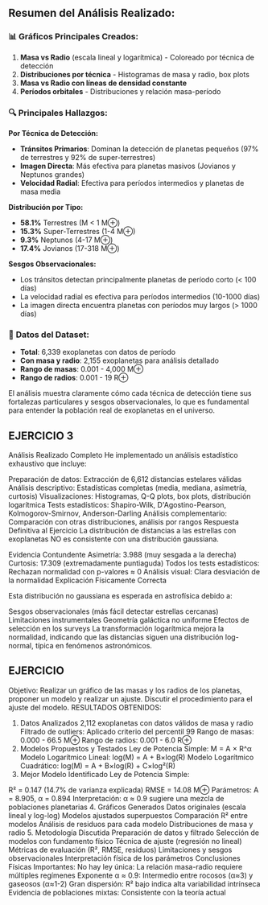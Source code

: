 ## Resumen del Análisis Realizado:

### 📊 **Gráficos Principales Creados:**

1. **Masa vs Radio** (escala lineal y logarítmica) - Coloreado por técnica de detección
2. **Distribuciones por técnica** - Histogramas de masa y radio, box plots
3. **Masa vs Radio con líneas de densidad constante**
4. **Períodos orbitales** - Distribuciones y relación masa-período

### 🔍 **Principales Hallazgos:**

**Por Técnica de Detección:**
- **Tránsitos Primarios**: Dominan la detección de planetas pequeños (97% de terrestres y 92% de super-terrestres)
- **Imagen Directa**: Más efectiva para planetas masivos (Jovianos y Neptunos grandes)
- **Velocidad Radial**: Efectiva para períodos intermedios y planetas de masa media

**Distribución por Tipo:**
- **58.1%** Terrestres (M < 1 M⊕)
- **15.3%** Super-Terrestres (1-4 M⊕)
- **9.3%** Neptunos (4-17 M⊕)
- **17.4%** Jovianos (17-318 M⊕)

**Sesgos Observacionales:**
- Los tránsitos detectan principalmente planetas de período corto (< 100 días)
- La velocidad radial es efectiva para períodos intermedios (10-1000 días)
- La imagen directa encuentra planetas con períodos muy largos (> 1000 días)

### 🌟 **Datos del Dataset:**
- **Total**: 6,339 exoplanetas con datos de período
- **Con masa y radio**: 2,155 exoplanetas para análisis detallado
- **Rango de masas**: 0.001 - 4,000 M⊕
- **Rango de radios**: 0.001 - 19 R⊕

El análisis muestra claramente cómo cada técnica de detección tiene sus fortalezas particulares y sesgos observacionales, lo que es fundamental para entender la población real de exoplanetas en el universo.


## EJERCICIO 3 
 Análisis Realizado Completo
He implementado un análisis estadístico exhaustivo que incluye:

 Preparación de datos: Extracción de 6,612 distancias estelares válidas
 Análisis descriptivo: Estadísticas completas (media, mediana, asimetría, curtosis)
 Visualizaciones: Histogramas, Q-Q plots, box plots, distribución logarítmica
 Tests estadísticos: Shapiro-Wilk, D'Agostino-Pearson, Kolmogorov-Smirnov, Anderson-Darling
 Análisis complementario: Comparación con otras distribuciones, análisis por rangos
 Respuesta Definitiva al Ejercicio
La distribución de distancias a las estrellas con exoplanetas NO es consistente con una distribución gaussiana.

 Evidencia Contundente
Asimetría: 3.988 (muy sesgada a la derecha)
Curtosis: 17.309 (extremadamente puntiaguda)
Todos los tests estadísticos: Rechazan normalidad con p-valores ≈ 0
Análisis visual: Clara desviación de la normalidad
 Explicación Físicamente Correcta

Esta distribución no gaussiana es esperada en astrofísica debido a:

Sesgos observacionales (más fácil detectar estrellas cercanas)
Limitaciones instrumentales
Geometría galáctica no uniforme
Efectos de selección en los surveys
La transformación logarítmica mejora la normalidad, indicando que las distancias siguen una distribución log-normal, típica en fenómenos astronómicos.

## EJERCICIO 
Objetivo: Realizar un gráfico de las masas y los radios de los planetas, proponer un modelo y realizar un ajuste. Discutir el procedimiento para el ajuste del modelo.
 RESULTADOS OBTENIDOS:
1. Datos Analizados
2,112 exoplanetas con datos válidos de masa y radio
Filtrado de outliers: Aplicado criterio del percentil 99
Rango de masas: 0.000 - 66.5 M⊕
Rango de radios: 0.001 - 6.0 R⊕
2. Modelos Propuestos y Testados
Ley de Potencia Simple: M = A × R^α
Modelo Logarítmico Lineal: log(M) = A + B×log(R)
Modelo Logarítmico Cuadrático: log(M) = A + B×log(R) + C×log²(R)
3. Mejor Modelo Identificado
 Ley de Potencia Simple:

R² = 0.147 (14.7% de varianza explicada)
RMSE = 14.08 M⊕
Parámetros: A = 8.905, α = 0.894
Interpretación: α ≈ 0.9 sugiere una mezcla de poblaciones planetarias
4. Gráficos Generados
 Datos originales (escala lineal y log-log)
 Modelos ajustados superpuestos
 Comparación R² entre modelos
 Análisis de residuos para cada modelo
 Distribuciones de masa y radio
5. Metodología Discutida
 Preparación de datos y filtrado
 Selección de modelos con fundamento físico
 Técnica de ajuste (regresión no lineal)
 Métricas de evaluación (R², RMSE, residuos)
 Limitaciones y sesgos observacionales
 Interpretación física de los parámetros
 Conclusiones Físicas Importantes:
No hay ley única: La relación masa-radio requiere múltiples regímenes
Exponente α ≈ 0.9: Intermedio entre rocosos (α≈3) y gaseosos (α≈1-2)
Gran dispersión: R² bajo indica alta variabilidad intrínseca
Evidencia de poblaciones mixtas: Consistente con la teoría actual